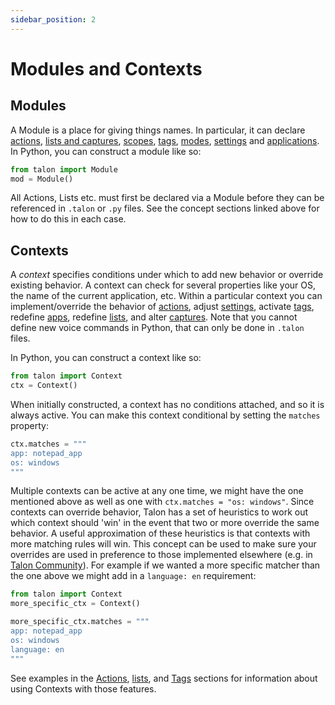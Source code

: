 ```yaml
---
sidebar_position: 2
---
```


# Modules and Contexts

## Modules

A Module is a place for giving things names. In particular, it can declare [actions](actions.md), [lists and captures](lists.md), [scopes](scopes.md), [tags](./tags.md), [modes](modes.md), [settings](settings.md) and [applications](apps.md). In Python, you can construct a module like so:

```python
from talon import Module
mod = Module()
```

All Actions, Lists etc. must first be declared via a Module before they can be referenced in `.talon` or `.py` files. See the concept sections linked above for how to do this in each case.

## Contexts

A _context_ specifies conditions under which to add new behavior or override existing behavior. A context can check for several properties like your OS, the name of the current application, etc. Within a particular context you can implement/override the behavior of [actions](./actions.md), adjust [settings](./settings.md), activate [tags](./tags.md), redefine [apps](./apps.md), redefine [lists](./lists.md), and alter [captures](./captures.md). Note that you cannot define new voice commands in Python, that can only be done in `.talon` files.

In Python, you can construct a context like so:

```python
from talon import Context
ctx = Context()
```

When initially constructed, a context has no conditions attached, and so it is always active.
You can make this context conditional by setting the `matches` property:

```python
ctx.matches = """
app: notepad_app
os: windows
"""
```

Multiple contexts can be active at any one time, we might have the one mentioned above as well as one with `ctx.matches = "os: windows"`. Since contexts can override behavior, Talon has a set of heuristics to work out which context should 'win' in the event that two or more override the same behavior. A useful approximation of these heuristics is that contexts with more matching rules will win. This concept can be used to make sure your overrides are used in preference to those implemented elsewhere (e.g. in [Talon Community](https://github.com/talonhub/community)). For example if we wanted a more specific matcher than the one above we might add in a `language: en` requirement:

```python
from talon import Context
more_specific_ctx = Context()

more_specific_ctx.matches = """
app: notepad_app
os: windows
language: en
"""
```

See examples in the [Actions](actions.md), [lists](./lists.md), and [Tags](./tags.md) sections for information about using Contexts with those features.
